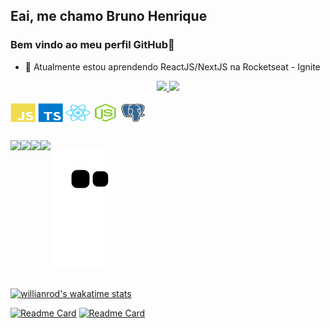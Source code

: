 ## Eai, me chamo Bruno Henrique
### Bem vindo ao meu perfil GitHub👋

- 🌱 Atualmente estou aprendendo ReactJS/NextJS na Rocketseat - Ignite

<div align="center">
  <a href="https://github.com/brunoh5">
    <img height="180em" src="https://github-readme-stats.vercel.app/api?username=brunoh5&show_icons=true&theme=omni&include_all_commits=true&count_private=true"/>
    <img height="180em" src="https://github-readme-stats.vercel.app/api/top-langs/?username=brunoh5&layout=compact&langs_count=8&theme=omni&hide=python,handlebars,shell,dockerfile"/>
  </a>
</div>
<div style="display: inline_block"><br>
  <img align="center" alt="Javascript" height="30" width="40" src="https://raw.githubusercontent.com/devicons/devicon/master/icons/javascript/javascript-plain.svg"/>
  <img align="center" alt="Typescript" height="30" width="40" src="https://raw.githubusercontent.com/devicons/devicon/master/icons/typescript/typescript-plain.svg"/>
  <img align="center" alt="ReactJS" height="30" width="40" src="https://raw.githubusercontent.com/devicons/devicon/master/icons/react/react-original.svg"/>
  <img align='center' alt='NodeJS' height="30" width="40" src="https://raw.githubusercontent.com/devicons/devicon/master/icons/nodejs/nodejs-original.svg" />
  <img align='center' alt='NodeJS' height="30" width="40" src='https://raw.githubusercontent.com/devicons/devicon/master/icons/postgresql/postgresql-original.svg' />
</div>

##
  
<div style="display: flex">
  <a href='https://img.shields.io/badge/WhatsApp-25D366?style=for-the-badge&logo=whatsapp&logoColor=white' target='_blank'>
    <img src='https://img.shields.io/badge/WhatsApp-25D366?style=for-the-badge&logo=whatsapp&logoColor=white' />
  </a>
  <a href="https://instagram.com/bruno__h.s" target="_blank">
    <img src="https://img.shields.io/badge/-Instagram-%23E4405F?style=for-the-badge&logo=instagram&logoColor=white" target="_blank">
  </a>
  <a href = "mailto:brunohenriquesantos272@gmail.com">
    <img src="https://img.shields.io/badge/Gmail-D14836?style=for-the-badge&logo=gmail&logoColor=white" target="_blank">
  </a>
  <a href="https://www.linkedin.com/in/brunoh5" target="_blank">
    <img src="https://img.shields.io/badge/-LinkedIn-%230077B5?style=for-the-badge&logo=linkedin&logoColor=white" target="_blank">
  </a>
  
  ![Snake animation](https://github.com/brunoh5/brunoh5/blob/output/github-contribution-grid-snake.svg)
</div>

[![willianrod's wakatime stats](https://github-readme-stats.vercel.app/api/wakatime?username=brunoh5&theme=omni)](https://github.com/anuraghazra/github-readme-stats)
  
[![Readme Card](https://github-readme-stats.vercel.app/api/pin/?username=brunoh5&repo=rentx-ignite&show_owner=true&theme=omni)](https://github.com/anuraghazra/github-readme-stats)
[![Readme Card](https://github-readme-stats.vercel.app/api/pin/?username=brunoh5&repo=03-ignews-ignite-nextjs&show_owner=true&theme=omni)](https://github.com/anuraghazra/github-readme-stats)
